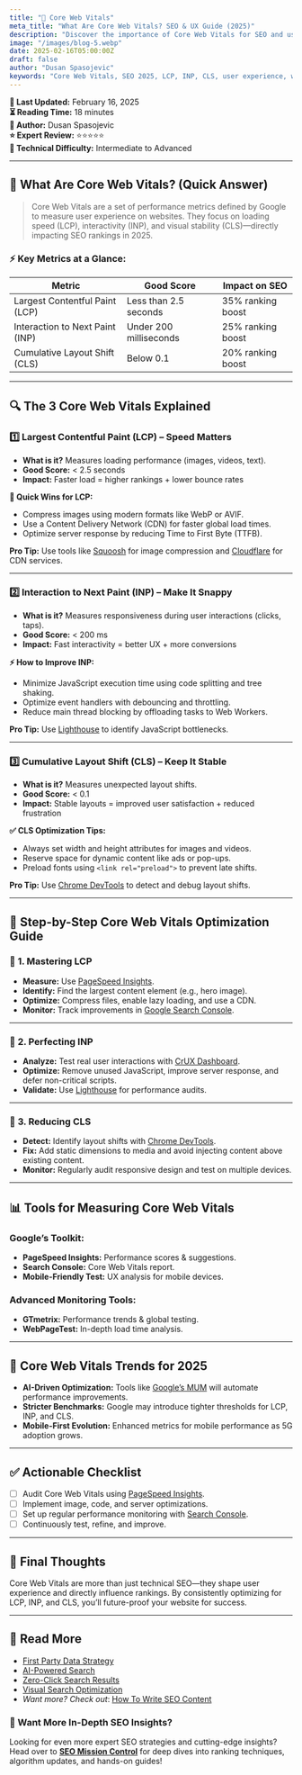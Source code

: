 ```yaml
---
title: "🎯 Core Web Vitals"
meta_title: "What Are Core Web Vitals? SEO & UX Guide (2025)"
description: "Discover the importance of Core Web Vitals for SEO and user experience in 2025. Learn about their key metrics, benefits, and actionable strategies for optimization."
image: "/images/blog-5.webp"
date: 2025-02-16T05:00:00Z
draft: false
author: "Dusan Spasojevic"
keywords: "Core Web Vitals, SEO 2025, LCP, INP, CLS, user experience, website performance"
---
```


**📅 Last Updated:** February 16, 2025  
**⏳ Reading Time:** 18 minutes  
**👤 Author:** Dusan Spasojevic  
**⭐ Expert Review:** ⭐⭐⭐⭐⭐  
**🎯 Technical Difficulty:** Intermediate to Advanced

---

## 🚀 What Are Core Web Vitals? (Quick Answer)

> Core Web Vitals are a set of performance metrics defined by Google to measure user experience on websites. They focus on loading speed (LCP), interactivity (INP), and visual stability (CLS)—directly impacting SEO rankings in 2025.

### ⚡ **Key Metrics at a Glance:**

| **Metric**                      | **Good Score**         | **Impact on SEO** |
| ------------------------------- | ---------------------- | ----------------- |
| Largest Contentful Paint (LCP)  | Less than 2.5 seconds  | 35% ranking boost |
| Interaction to Next Paint (INP) | Under 200 milliseconds | 25% ranking boost |
| Cumulative Layout Shift (CLS)   | Below 0.1              | 20% ranking boost |

---

## 🔍 The 3 Core Web Vitals Explained

### 1️⃣ **Largest Contentful Paint (LCP) – Speed Matters**

- **What is it?** Measures loading performance (images, videos, text).
- **Good Score:** < 2.5 seconds
- **Impact:** Faster load = higher rankings + lower bounce rates

**🚀 Quick Wins for LCP:**

- Compress images using modern formats like WebP or AVIF.
- Use a Content Delivery Network (CDN) for faster global load times.
- Optimize server response by reducing Time to First Byte (TTFB).

**Pro Tip:** Use tools like [Squoosh](https://squoosh.app) for image compression and [Cloudflare](https://www.cloudflare.com) for CDN services.

---

### 2️⃣ **Interaction to Next Paint (INP) – Make It Snappy**

- **What is it?** Measures responsiveness during user interactions (clicks, taps).
- **Good Score:** < 200 ms
- **Impact:** Fast interactivity = better UX + more conversions

**⚡ How to Improve INP:**

- Minimize JavaScript execution time using code splitting and tree shaking.
- Optimize event handlers with debouncing and throttling.
- Reduce main thread blocking by offloading tasks to Web Workers.

**Pro Tip:** Use [Lighthouse](https://developers.google.com/web/tools/lighthouse) to identify JavaScript bottlenecks.

---

### 3️⃣ **Cumulative Layout Shift (CLS) – Keep It Stable**

- **What is it?** Measures unexpected layout shifts.
- **Good Score:** < 0.1
- **Impact:** Stable layouts = improved user satisfaction + reduced frustration

**✅ CLS Optimization Tips:**

- Always set width and height attributes for images and videos.
- Reserve space for dynamic content like ads or pop-ups.
- Preload fonts using `<link rel="preload">` to prevent late shifts.

**Pro Tip:** Use [Chrome DevTools](https://developer.chrome.com/docs/devtools/) to detect and debug layout shifts.

---

## 🚀 Step-by-Step Core Web Vitals Optimization Guide

### 🔹 **1. Mastering LCP**

- **Measure:** Use [PageSpeed Insights](https://pagespeed.web.dev).
- **Identify:** Find the largest content element (e.g., hero image).
- **Optimize:** Compress files, enable lazy loading, and use a CDN.
- **Monitor:** Track improvements in [Google Search Console](https://search.google.com/search-console).

---

### 🔹 **2. Perfecting INP**

- **Analyze:** Test real user interactions with [CrUX Dashboard](https://developer.chrome.com/docs/crux/).
- **Optimize:** Remove unused JavaScript, improve server response, and defer non-critical scripts.
- **Validate:** Use [Lighthouse](https://developers.google.com/web/tools/lighthouse) for performance audits.

---

### 🔹 **3. Reducing CLS**

- **Detect:** Identify layout shifts with [Chrome DevTools](https://developer.chrome.com/docs/devtools/).
- **Fix:** Add static dimensions to media and avoid injecting content above existing content.
- **Monitor:** Regularly audit responsive design and test on multiple devices.

---

## 📊 Tools for Measuring Core Web Vitals

### **Google’s Toolkit:**

- **PageSpeed Insights:** Performance scores & suggestions.
- **Search Console:** Core Web Vitals report.
- **Mobile-Friendly Test:** UX analysis for mobile devices.

### **Advanced Monitoring Tools:**

- **GTmetrix:** Performance trends & global testing.
- **WebPageTest:** In-depth load time analysis.

---

## 🔮 Core Web Vitals Trends for 2025

- **AI-Driven Optimization:** Tools like [Google’s MUM](https://blog.google/products/search/multitask-unified-model-mum/) will automate performance improvements.
- **Stricter Benchmarks:** Google may introduce tighter thresholds for LCP, INP, and CLS.
- **Mobile-First Evolution:** Enhanced metrics for mobile performance as 5G adoption grows.

---

## ✅ Actionable Checklist

- [ ] Audit Core Web Vitals using [PageSpeed Insights](https://pagespeed.web.dev).
- [ ] Implement image, code, and server optimizations.
- [ ] Set up regular performance monitoring with [Search Console](https://search.google.com/search-console).
- [ ] Continuously test, refine, and improve.

---

## 🚀 Final Thoughts

Core Web Vitals are more than just technical SEO—they shape user experience and directly influence rankings. By consistently optimizing for LCP, INP, and CLS, you’ll future-proof your website for success.

---

## 🔗 Read More

- [First Party Data Strategy](../blog/first-party-data-strategy.md)
- [AI-Powered Search](../blog/ai-powered-search.md)
- [Zero-Click Search Results](../blog/zero-click-search-results.md)
- [Visual Search Optimization](../blog/what-is-visual-search.md)
- _Want more? Check out_: [How To Write SEO Content](https://www.seomissioncontrol.com/blog/how-to-write-seo-content)

### 🚀 Want More In-Depth SEO Insights?

Looking for even more expert SEO strategies and cutting-edge insights? Head over to **[SEO Mission Control](https://seomissioncontrol.com/)** for deep dives into ranking techniques, algorithm updates, and hands-on guides!
